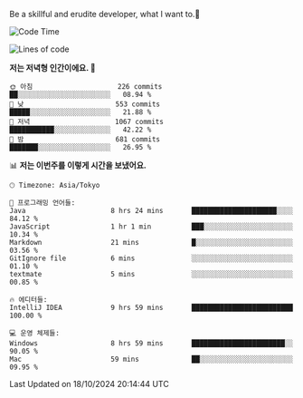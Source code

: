 Be a skillful and erudite developer, what I want to.👶

<!--START_SECTION:waka-->
![Code Time](http://img.shields.io/badge/Code%20Time-1%2C321%20hrs%2019%20mins-blue)

![Lines of code](https://img.shields.io/badge/%EC%A0%80%EB%8A%94%20%EC%97%AC%ED%83%9C%EA%B9%8C%EC%A7%80%20-882.8%20thousand%20%EC%A4%84%EC%9D%98%20%EC%BD%94%EB%93%9C%EB%A5%BC%20%EC%9E%91%EC%84%B1%ED%96%88%EC%96%B4%EC%9A%94.-blue)

**저는 저녁형 인간이에요. 🦉** 

```text
🌞 아침                     226 commits         ██░░░░░░░░░░░░░░░░░░░░░░░   08.94 % 
🌆 낮　                     553 commits         █████░░░░░░░░░░░░░░░░░░░░   21.88 % 
🌃 저녁                     1067 commits        ███████████░░░░░░░░░░░░░░   42.22 % 
🌙 밤　                     681 commits         ███████░░░░░░░░░░░░░░░░░░   26.95 % 
```


📊 **저는 이번주를 이렇게 시간을 보냈어요.** 

```text
🕑︎ Timezone: Asia/Tokyo

💬 프로그래밍 언어들: 
Java                     8 hrs 24 mins       █████████████████████░░░░   84.12 % 
JavaScript               1 hr 1 min          ███░░░░░░░░░░░░░░░░░░░░░░   10.34 % 
Markdown                 21 mins             █░░░░░░░░░░░░░░░░░░░░░░░░   03.56 % 
GitIgnore file           6 mins              ░░░░░░░░░░░░░░░░░░░░░░░░░   01.10 % 
textmate                 5 mins              ░░░░░░░░░░░░░░░░░░░░░░░░░   00.85 % 

🔥 에디터들: 
IntelliJ IDEA            9 hrs 59 mins       █████████████████████████   100.00 % 

💻 운영 체제들: 
Windows                  8 hrs 59 mins       ███████████████████████░░   90.05 % 
Mac                      59 mins             ██░░░░░░░░░░░░░░░░░░░░░░░   09.95 % 
```


 Last Updated on 18/10/2024 20:14:44 UTC
<!--END_SECTION:waka-->
